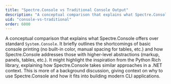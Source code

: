 ```yaml
---
title: "Spectre.Console vs Traditional Console Output"
description: "A conceptual comparison that explains what Spectre.Console offers over standard System.Console"
uid: "console-vs-traditional"
order: 6000
---
```


A conceptual comparison that explains what Spectre.Console offers over standard `System.Console`. It briefly outlines the shortcomings of basic console printing (no built-in color, manual spacing for tables, etc.) and how Spectre.Console addresses those with higher-level abstractions (markup, panels, tables, etc.). It might highlight the inspiration from the Python Rich library, explaining how Spectre.Console takes similar approaches in a .NET context. This is more of a background discussion, giving context on why to use Spectre.Console and how it fits into building modern CLI applications.
